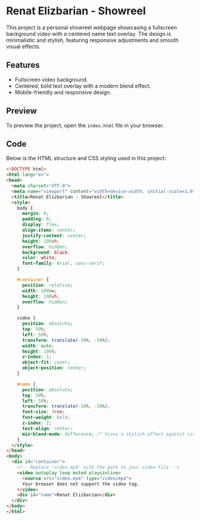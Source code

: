 # Renat Elizbarian - Showreel

This project is a personal showreel webpage showcasing a fullscreen background video with a centered name text overlay. The design is minimalistic and stylish, featuring responsive adjustments and smooth visual effects.

## Features
- Fullscreen video background.
- Centered, bold text overlay with a modern blend effect.
- Mobile-friendly and responsive design.

## Preview
To preview the project, open the `index.html` file in your browser.

## Code

Below is the HTML structure and CSS styling used in this project:

```html
<!DOCTYPE html>
<html lang="en">
<head>
  <meta charset="UTF-8">
  <meta name="viewport" content="width=device-width, initial-scale=1.0">
  <title>Renat Elizbarian - Showreel</title>
  <style>
    body {
      margin: 0;
      padding: 0;
      display: flex;
      align-items: center;
      justify-content: center;
      height: 100vh;
      overflow: hidden;
      background: black;
      color: white;
      font-family: Arial, sans-serif;
    }

    #container {
      position: relative;
      width: 100vw;
      height: 100vh;
      overflow: hidden;
    }

    video {
      position: absolute;
      top: 50%;
      left: 50%;
      transform: translate(-50%, -50%);
      width: auto;
      height: 100%;
      z-index: 1;
      object-fit: cover;
      object-position: center;
    }

    #name {
      position: absolute;
      top: 50%;
      left: 50%;
      transform: translate(-50%, -50%);
      font-size: 3rem;
      font-weight: bold;
      z-index: 2;
      text-align: center;
      mix-blend-mode: difference; /* Gives a stylish effect against video */
    }
  </style>
</head>
<body>
  <div id="container">
    <!-- Replace 'video.mp4' with the path to your video file -->
    <video autoplay loop muted playsinline>
      <source src="video.mp4" type="video/mp4">
      Your browser does not support the video tag.
    </video>
    <div id="name">Renat Elizbarian</div>
  </div>
</body>
</html>
